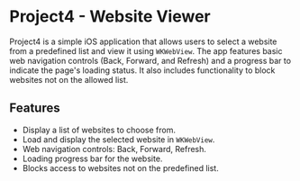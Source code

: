 # Project4 - Website Viewer

Project4 is a simple iOS application that allows users to select a website from a predefined list and view it using `WKWebView`. The app features basic web navigation controls (Back, Forward, and Refresh) and a progress bar to indicate the page's loading status. It also includes functionality to block websites not on the allowed list.

## Features

- Display a list of websites to choose from.
- Load and display the selected website in `WKWebView`.
- Web navigation controls: Back, Forward, Refresh.
- Loading progress bar for the website.
- Blocks access to websites not on the predefined list.
